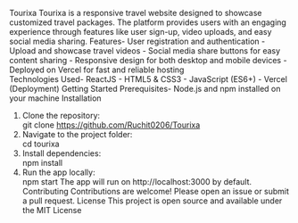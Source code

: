 Tourixa
 Tourixa is a responsive travel website designed to showcase customized travel packages. The
 platform provides users with an engaging experience through features like user sign-up, video
 uploads, and easy social media sharing.
 Features- User registration and authentication  - Upload and showcase travel videos  - Social media share buttons for easy content sharing  - Responsive design for both desktop and mobile devices  - Deployed on Vercel for fast and reliable hosting  
Technologies Used- ReactJS  - HTML5 & CSS3  - JavaScript (ES6+)  - Vercel (Deployment)
 Getting Started
 Prerequisites- Node.js and npm installed on your machine
 Installation
 1. Clone the repository:  
   git clone https://github.com/Ruchit0206/Tourixa
2. Navigate to the project folder:  
   cd tourixa
 3. Install dependencies:  
   npm install
 4. Run the app locally:  
   npm start
 The app will run on http://localhost:3000 by default.
 Contributing
 Contributions are welcome! Please open an issue or submit a pull request.
 License
 This project is open source and available under the MIT License
